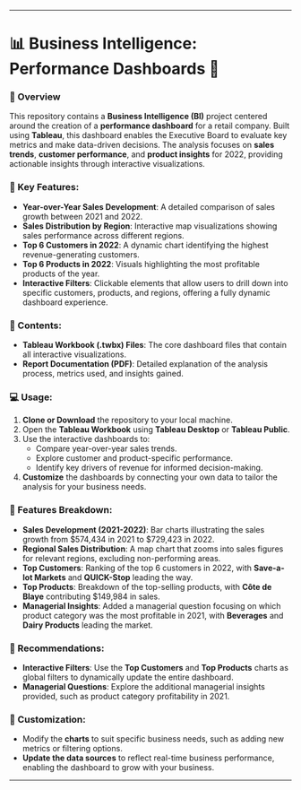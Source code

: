 

---

# 📊 Business Intelligence: Performance Dashboards 🚀

### 📝 Overview
This repository contains a **Business Intelligence (BI)** project centered around the creation of a **performance dashboard** for a retail company. Built using **Tableau**, this dashboard enables the Executive Board to evaluate key metrics and make data-driven decisions. The analysis focuses on **sales trends**, **customer performance**, and **product insights** for 2022, providing actionable insights through interactive visualizations.

### 🌟 Key Features:
- **Year-over-Year Sales Development**: A detailed comparison of sales growth between 2021 and 2022.
- **Sales Distribution by Region**: Interactive map visualizations showing sales performance across different regions.
- **Top 6 Customers in 2022**: A dynamic chart identifying the highest revenue-generating customers.
- **Top 6 Products in 2022**: Visuals highlighting the most profitable products of the year.
- **Interactive Filters**: Clickable elements that allow users to drill down into specific customers, products, and regions, offering a fully dynamic dashboard experience.

### 📂 Contents:
- **Tableau Workbook (.twbx) Files**: The core dashboard files that contain all interactive visualizations.
- **Report Documentation (PDF)**: Detailed explanation of the analysis process, metrics used, and insights gained.

### 💻 Usage:
1. **Clone or Download** the repository to your local machine.
2. Open the **Tableau Workbook** using **Tableau Desktop** or **Tableau Public**.
3. Use the interactive dashboards to:
   - Compare year-over-year sales trends.
   - Explore customer and product-specific performance.
   - Identify key drivers of revenue for informed decision-making.
4. **Customize** the dashboards by connecting your own data to tailor the analysis for your business needs.

### 🚀 Features Breakdown:
- **Sales Development (2021-2022)**: Bar charts illustrating the sales growth from $574,434 in 2021 to $729,423 in 2022.
- **Regional Sales Distribution**: A map chart that zooms into sales figures for relevant regions, excluding non-performing areas.
- **Top Customers**: Ranking of the top 6 customers in 2022, with **Save-a-lot Markets** and **QUICK-Stop** leading the way.
- **Top Products**: Breakdown of the top-selling products, with **Côte de Blaye** contributing $149,984 in sales.
- **Managerial Insights**: Added a managerial question focusing on which product category was the most profitable in 2021, with **Beverages** and **Dairy Products** leading the market.

### 🧠 Recommendations:
- **Interactive Filters**: Use the **Top Customers** and **Top Products** charts as global filters to dynamically update the entire dashboard.
- **Managerial Questions**: Explore the additional managerial insights provided, such as product category profitability in 2021.

### 🔧 Customization:
- Modify the **charts** to suit specific business needs, such as adding new metrics or filtering options.
- **Update the data sources** to reflect real-time business performance, enabling the dashboard to grow with your business.

---
